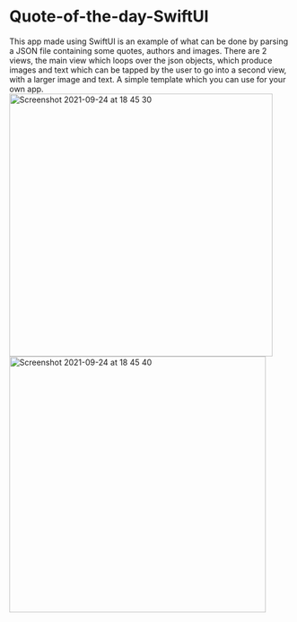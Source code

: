 # Quote-of-the-day-SwiftUI
This app made using SwiftUI is an example of what can be done by parsing a JSON file containing some quotes, authors and images.
There are 2 views, the main view which loops over the json objects, which produce images and text which can be tapped by the user to go into a second view, with a larger image and text. A simple template which you can use for your own app.
<img width="469" alt="Screenshot 2021-09-24 at 18 45 30" src="https://user-images.githubusercontent.com/88374940/134669238-9669b2ca-c764-44da-8ec9-22b2a23564da.png">
<img width="457" alt="Screenshot 2021-09-24 at 18 45 40" src="https://user-images.githubusercontent.com/88374940/134669241-4d5d62bb-7e9a-4887-83e8-6cae1c38cc07.png">
